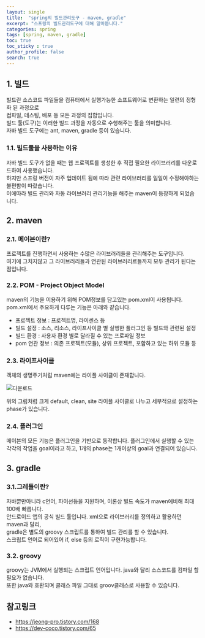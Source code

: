 ```yaml
---
layout: single
title:  "spring의 빌드관리도구 - maven, gradle"
excerpt: "스프링의 빌드관리도구에 대해 알아봅니다."
categories: spring
tags: [spring, maven, gradle]
toc: true
toc_sticky : true
author_profile: false
search: true
---
```


## 1. 빌드
빌드란 소스코드 파일들을 컴퓨터에서 실행가능한 소프트웨어로 변환하는 일련의 정형화 된 과정으로  
컴파일, 테스팅, 배포 등 모든 과정의 집합입니다.  
빌드 툴(도구)는 이러한 빌드 과정을 자동으로 수행해주는 툴을 의미합니다.  
자바 빌드 도구에는 ant, maven, gradle 등이 있습니다.  

### 1.1. 빌드툴을 사용하는 이유
자바 빌드 도구가 없을 때는 웹 프로젝트를 생성한 후 직접 필요한 라이브러리를 다운로드하여 사용했습니다.  
하지만 스프링 버전이 자주 업데이트 됨에 따라 관련 라이브러리를 일일이 수정해야하는 불편함이 따랐습니다.  
이에따라 빌드 관리와 자동 라이브러리 관리기능을 해주는 maven이 등장하게 되었습니다.  

## 2. maven
### 2.1. 메이븐이란?
프로젝트를 진행하면서 사용하는 수많은 라이브러리들을 관리해주는 도구입니다.  
여기에 그치지않고 그 라이브러리들과 연관된 라이브러리르들까지 모두 관리가 된다는 점입니다.  

### 2.2. POM - Project Object Model
maven의 기능을 이용하기 위해 POM정보를 담고있는 pom.xml이 사용됩니다.  
pom.xml에서 주요하게 다루는 기능은 아래와 같습니다.  

- 프로젝트 정보 : 프로젝트명, 라이센스 등
- 빌드 설정 : 소스, 리소스, 라이프사이클 별 실행한 플러그인 등 빌드와 관련된 설정
- 빌드 환경 : 사용자 환경 별로 달라질 수 있는 프로파일 정보
- pom 연관 정보 : 의존 프로젝트(모듈), 상위 프로젝트, 포함하고 있는 하위 모듈 등

### 2.3. 라이프사이클
객체의 생명주기처럼 maven에는 라이플 사이클이 존재합니다.  

![다운로드](https://user-images.githubusercontent.com/78904413/161376730-e20bf0bc-f9d9-4840-b269-bf6491bf2150.png)

위의 그림처럼 크게 default, clean, site 라이플 사이클로 나누고 세부적으로 설정하는 phase가 있습니다.  

### 2.4. 플러그인
메이븐의 모든 기능은 플러그인을 기반으로 동작합니다. 플러그인에서 실행할 수 있는 각각의 작업을 goal이라고 하고, 
1개의 phase는 1개이상의 goal과 연결되어 있습니다.  


## 3. gradle
### 3.1.그레들이란?
자바뿐만아니라 c언어, 파이선등을 지원하며, 이론상 빌드 속도가 maven에비해 최대 100배 빠릅니다.  
안드로이드 앱의 공식 빌드 툴입니다. xml으로 라이브러리를 정의하고 활용하던 maven과 달리,  
gradle은 별도의 groovy 스크립트를 통하여 빌드 관리를 할 수 있습니다.  
스크립트 언어로 되어있어 if, else 등의 로직이 구현가능합니다.

### 3.2. groovy
groovy는 JVM에서 실행되는 스크립트 언어입니다. java와 달리 소스코드를 컴파일 할 필요가 없습니다.  
또한 java와 호환되며 클래스 파일 그대로 groov클래스로 사용할 수 있습니다.

## 참고링크
+ https://jeong-pro.tistory.com/168
+ https://dev-coco.tistory.com/65
